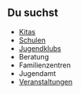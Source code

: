 ## Du suchst

- [Kitas](Kitas/Kitas.md)
- [Schulen](Schulen/Schulen.md)
- [Jugendklubs](Jugendklubs/Jugendklubs.md)
- Beratung
- Familienzentren
- Jugendamt
- [Veranstaltungen](calendar/calendar.html)
